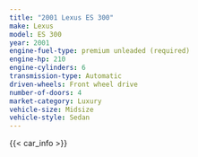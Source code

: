```yaml
---
title: "2001 Lexus ES 300"
make: Lexus
model: ES 300
year: 2001
engine-fuel-type: premium unleaded (required)
engine-hp: 210
engine-cylinders: 6
transmission-type: Automatic
driven-wheels: Front wheel drive
number-of-doors: 4
market-category: Luxury
vehicle-size: Midsize
vehicle-style: Sedan
---
```


{{< car_info >}}
